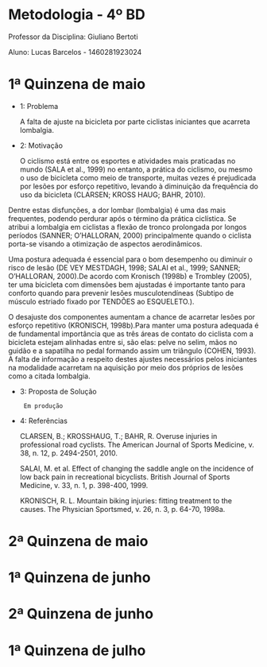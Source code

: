 # Metodologia - 4º BD

 

Professor da Disciplina: Giuliano Bertoti 

 

Aluno: Lucas Barcelos - 1460281923024

 

# 1ª Quinzena de maio

 - 1: Problema
 
    A falta de ajuste na bicicleta por parte ciclistas iniciantes que acarreta lombalgia.
    
 - 2: Motivação
 
    O ciclismo está entre os esportes e atividades mais praticadas no mundo (SALA et al., 1999) no entanto, a prática do ciclismo, ou mesmo o uso de bicicleta como meio de transporte, muitas vezes é prejudicada por lesões por esforço repetitivo, levando à diminuição da frequência do uso da bicicleta (CLARSEN; KROSS HAUG; BAHR, 2010). 
    
Dentre estas disfunções, a dor lombar (lombalgia) é uma das mais frequentes, podendo perdurar após o término da prática ciclística.
Se atribui a lombalgia em ciclistas a flexão de tronco prolongada por longos períodos (SANNER; O’HALLORAN, 2000) principalmente quando o ciclista porta-se visando a otimização de aspectos aerodinâmicos.

Uma postura adequada é essencial para o bom desempenho ou diminuir o risco de lesão (DE VEY MESTDAGH, 1998; SALAI et al., 1999; SANNER; O’HALLORAN, 2000).De acordo com Kronisch (1998b) e Trombley (2005), ter uma bicicleta com dimensões bem ajustadas é importante tanto para conforto quando para prevenir lesões musculotendíneas (Subtipo de músculo estriado fixado por TENDÕES ao ESQUELETO.). 

O desajuste dos componentes aumentam a chance de acarretar lesões por esforço repetitivo (KRONISCH, 1998b).Para manter uma postura adequada é de fundamental importância que as três áreas de contato do ciclista com a bicicleta estejam alinhadas entre si, são elas: pelve no selim, mãos no guidão e a sapatilha no pedal formando assim um triângulo (COHEN, 1993).
A falta de informação a respeito destes ajustes necessários pelos iniciantes na modalidade acarretam na aquisição por meio dos próprios de lesões como a citada lombalgia.

 
 
 - 3: Proposta de Solução
 
        Em produção
 
 - 4: Referências
 
    CLARSEN, B.; KROSSHAUG, T.; BAHR, R. Overuse injuries in professional road cyclists. The American Journal of Sports Medicine, v. 38, n. 12, p. 2494-2501, 2010.
    
    SALAI, M. et al. Effect of changing the saddle angle on the incidence of low back pain in recreational bicyclists. British Journal of Sports Medicine, v. 33, n. 1, p. 398-400, 1999.

    KRONISCH, R. L. Mountain biking injuries: fitting treatment to the causes. The Physician Sportsmed, v. 26, n. 3, p. 64-70, 1998a.


 

# 2ª Quinzena de maio

 


# 1ª Quinzena de junho
 

 

# 2ª Quinzena de junho

 


# 1ª Quinzena de julho


